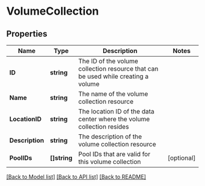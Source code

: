 # VolumeCollection

## Properties

Name | Type | Description | Notes
------------ | ------------- | ------------- | -------------
**ID** | **string** | The ID of the volume collection resource that can be used while creating a volume | 
**Name** | **string** | The name of the volume collection resource | 
**LocationID** | **string** | The location ID of the data center where the volume collection resides | 
**Description** | **string** | The description of the volume collection resource | 
**PoolIDs** | **[]string** | Pool IDs that are valid for this volume collection | [optional] 

[[Back to Model list]](../README.md#documentation-for-models) [[Back to API list]](../README.md#documentation-for-api-endpoints) [[Back to README]](../README.md)


